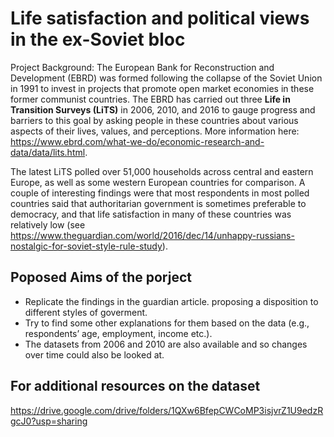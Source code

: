 # Life satisfaction and political views in the ex-Soviet bloc

Project Background: The European Bank for Reconstruction and Development (EBRD) was formed following the collapse of the Soviet Union in 1991 to invest in projects that promote open market economies in these former communist countries. The EBRD has carried out three **Life in Transition Surveys (LiTS)** in 2006, 2010, and 2016 to gauge progress and barriers to this goal by asking people in these countries about various aspects of their lives, values, and perceptions. More information here: https://www.ebrd.com/what-we-do/economic-research-and-data/data/lits.html. 

The latest LiTS polled over 51,000 households across central and eastern Europe, as well as some western European countries for comparison. A couple of interesting findings were that most respondents in most polled countries said that authoritarian government is sometimes preferable to democracy, and that life satisfaction in many of these countries was relatively low (see https://www.theguardian.com/world/2016/dec/14/unhappy-russians-nostalgic-for-soviet-style-rule-study).

## Poposed Aims of the porject

* Replicate the findings in the guardian article. proposing a disposition to different styles of goverment.
 * Try to find some other explanations for them based on the data (e.g., respondents’ age, employment, income etc.). 
* The datasets from 2006 and 2010 are also available and so changes over time could also be looked at.

## For additional resources on the dataset

https://drive.google.com/drive/folders/1QXw6BfepCWCoMP3isjvrZ1U9edzRgcJ0?usp=sharing
